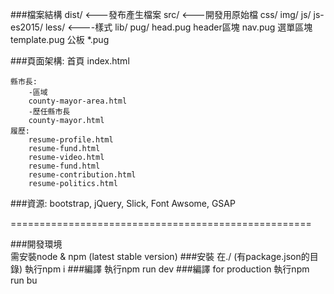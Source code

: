 
###檔案結構
	dist/		  <---發布產生檔案
	src/   		  <---開發用原始檔
		css/
		img/
		js/
		js-es2015/
		less/     <----樣式
		lib/
		pug/
			head.pug  header區塊
			nav.pug   選單區塊
			template.pug  公板
		*.pug


###頁面架構: 
	首頁
		index.html

	縣市長:
		-區域
		county-mayor-area.html
		-歷任縣市長
		county-mayor.html
	履歷:
		resume-profile.html 
		resume-fund.html 
		resume-video.html 
		resume-fund.html 
		resume-contribution.html
		resume-politics.html



###資源:
	bootstrap, jQuery, Slick, Font Awsome, GSAP

====================================================

###開發環境  
	需安裝node & npm (latest stable version)
###安裝 
	在./ (有package.json的目錄)
    執行npm i
###編譯 
	執行npm run dev
###編譯 for production 
	執行npm run bu





	

